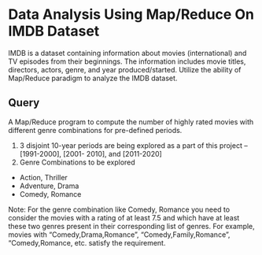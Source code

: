 # Data Analysis Using Map/Reduce On IMDB Dataset

IMDB is a dataset containing information about movies (international) and TV episodes from their
beginnings. The information includes movie titles, directors, actors, genre, and year
produced/started. Utilize the ability of Map/Reduce paradigm to analyze the IMDB dataset.

<h2>Query</h2>
A Map/Reduce program to compute the number of highly rated movies with
different genre combinations for pre-defined periods. <br>


1. 3 disjoint 10-year periods are being explored as a part of this project – [1991-2000], [2001-
2010], and [2011-2020] <br>
2. Genre Combinations to be explored <br>
  - Action, Thriller <br>
  - Adventure, Drama <br>
  - Comedy, Romance <br>
  
Note: For the genre combination like Comedy, Romance you
need to consider the movies with a rating of at least 7.5 and which have at least these two
genres present in their corresponding list of genres. For example, movies with
“Comedy,Drama,Romance”, “Comedy,Family,Romance”, “Comedy,Romance, etc. satisfy the
requirement.
